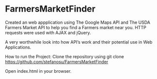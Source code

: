# FarmersMarketFinder

Created an web appplication using The Google Maps API and The USDA Farmers Market API to help you find a Farmers market near you. HTTP requests were used with AJAX and jQuery. 

A very worthwhile look into how API’s work and their potential use in Web Applications. 

How to run the Project: Clone the repository using git clone https://github.com/stefanosu/FarmersMarketFinder

Open index.html in your browser.
